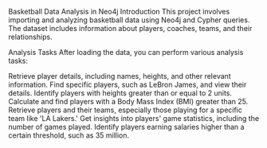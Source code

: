 Basketball Data Analysis in Neo4j
Introduction
This project involves importing and analyzing basketball data using Neo4j and Cypher queries. The dataset includes information about players, coaches, teams, and their relationships.

Analysis Tasks
After loading the data, you can perform various analysis tasks:

Retrieve player details, including names, heights, and other relevant information.
Find specific players, such as LeBron James, and view their details.
Identify players with heights greater than or equal to 2 units.
Calculate and find players with a Body Mass Index (BMI) greater than 25.
Retrieve players and their teams, especially those playing for a specific team like 'LA Lakers.'
Get insights into players' game statistics, including the number of games played.
Identify players earning salaries higher than a certain threshold, such as 35 million.
